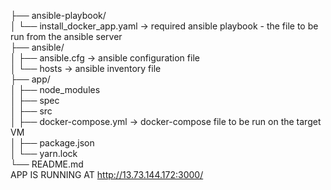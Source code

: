                                                                                                                                                                          
├── ansible-playbook/                                                                                                                                                     
│   └── install_docker_app.yaml → required ansible playbook - the file to be run from the ansible server                                                                 
├── ansible/                                                                                                                                                            
│   ├── ansible.cfg → ansible configuration file                                                                                                                         
│   └── hosts → ansible inventory file                                                                                                                                   
├── app/                                                                                                                                                                 
│   ├── node_modules                                                                                                                                                     
│   ├── spec                                                                                                                                                             
│   ├── src                                                                                                                                                               
│   ├── docker-compose.yml → docker-compose file to be run on the target VM                                                                                               
│   ├── package.json                                                                                                                                                     
│   └── yarn.lock                                                                                                                                                         
└── README.md                                                                                                                                                                                                                                                                                                                 
APP IS RUNNING AT http://13.73.144.172:3000/
